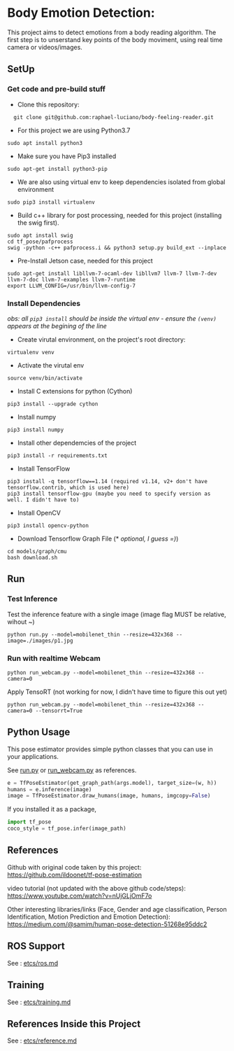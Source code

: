 # Body Emotion Detection:

This project aims to detect emotions from a body reading algorithm. The first step is to unserstand key points of the body moviment, using real time camera or videos/images. 


## SetUp

### Get code and pre-build stuff

- Clone this repository:
```
  git clone git@github.com:raphael-luciano/body-feeling-reader.git
```

- For this project we are using Python3.7
```
sudo apt install python3
```

- Make sure you have Pip3 installed
```
sudo apt-get install python3-pip
```

- We are also using virtual env to keep dependencies isolated from global environment
```
sudo pip3 install virtualenv
```

- Build c++ library for post processing, needed for this project (installing the swig first). 
```
sudo apt install swig
cd tf_pose/pafprocess
swig -python -c++ pafprocess.i && python3 setup.py build_ext --inplace
```

- Pre-Install Jetson case, needed for this project
```
sudo apt-get install libllvm-7-ocaml-dev libllvm7 llvm-7 llvm-7-dev llvm-7-doc llvm-7-examples llvm-7-runtime
export LLVM_CONFIG=/usr/bin/llvm-config-7 
```



### Install Dependencies 

*obs: all ```pip3 install``` should be inside the virtual env - ensure the ```(venv)``` appears at the begining of the line*

- Create virutal environment, on the project's root directory:
```
virtualenv venv
```

- Activate the virutal env
```
source venv/bin/activate
```

- Install C extensions for python (Cython)
```
pip3 install --upgrade cython
```

- Install numpy
```
pip3 install numpy
```

- Install other dependemcies of the project
```
pip3 install -r requirements.txt
```

- Install TensorFlow
```
pip3 install -q tensorflow==1.14 (required v1.14, v2+ don't have tensorflow.contrib, which is used here)
pip3 install tensorflow-gpu (maybe you need to specify version as well. I didn't have to)
```


- Install OpenCV
```
pip3 install opencv-python
```

- Download Tensorflow Graph File (* *optional, I guess =)*)
```
cd models/graph/cmu
bash download.sh
```



## Run

### Test Inference

Test the inference feature with a single image (image flag MUST be relative, wihout \~)

```
python run.py --model=mobilenet_thin --resize=432x368 --image=./images/p1.jpg
```


### Run with realtime Webcam

```
python run_webcam.py --model=mobilenet_thin --resize=432x368 --camera=0
```

Apply TensoRT (not working for now, I didn't have time to figure this out yet)

```
python run_webcam.py --model=mobilenet_thin --resize=432x368 --camera=0 --tensorrt=True
```


## Python Usage

This pose estimator provides simple python classes that you can use in your applications.

See [run.py](run.py) or [run_webcam.py](run_webcam.py) as references.

```python
e = TfPoseEstimator(get_graph_path(args.model), target_size=(w, h))
humans = e.inference(image)
image = TfPoseEstimator.draw_humans(image, humans, imgcopy=False)
```

If you installed it as a package,

```python
import tf_pose
coco_style = tf_pose.infer(image_path)
```

## References

Github with original code taken by this project:
https://github.com/ildoonet/tf-pose-estimation

video tutorial (not updated with the above github code/steps):
https://www.youtube.com/watch?v=nUjGLjOmF7o

Other interesting libraries/links (Face, Gender and age classification, Person Identification, Motion Prediction and Emotion Detection):
https://medium.com/@samim/human-pose-detection-51268e95ddc2 



## ROS Support

See : [etcs/ros.md](./etcs/ros.md)

## Training

See : [etcs/training.md](./etcs/training.md)

## References Inside this Project

See : [etcs/reference.md](./etcs/reference.md)

